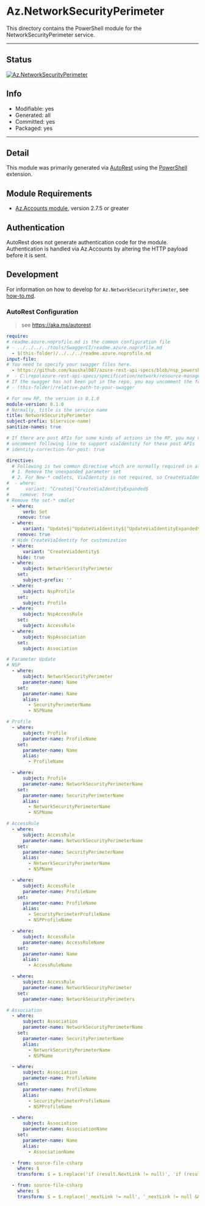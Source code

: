 <!-- region Generated -->
# Az.NetworkSecurityPerimeter
This directory contains the PowerShell module for the NetworkSecurityPerimeter service.

---
## Status
[![Az.NetworkSecurityPerimeter](https://img.shields.io/powershellgallery/v/Az.NetworkSecurityPerimeter.svg?style=flat-square&label=Az.NetworkSecurityPerimeter "Az.NetworkSecurityPerimeter")](https://www.powershellgallery.com/packages/Az.NetworkSecurityPerimeter/)

## Info
- Modifiable: yes
- Generated: all
- Committed: yes
- Packaged: yes

---
## Detail
This module was primarily generated via [AutoRest](https://github.com/Azure/autorest) using the [PowerShell](https://github.com/Azure/autorest.powershell) extension.

## Module Requirements
- [Az.Accounts module](https://www.powershellgallery.com/packages/Az.Accounts/), version 2.7.5 or greater

## Authentication
AutoRest does not generate authentication code for the module. Authentication is handled via Az.Accounts by altering the HTTP payload before it is sent.

## Development
For information on how to develop for `Az.NetworkSecurityPerimeter`, see [how-to.md](how-to.md).
<!-- endregion -->

### AutoRest Configuration
> see https://aka.ms/autorest

``` yaml
require:
# readme.azure.noprofile.md is the common configuration file
# - ../../../../tools/SwaggerCI/readme.azure.noprofile.md
  - $(this-folder)/../../../readme.azure.noprofile.md
input-file:
# You need to specify your swagger files here.
  - https://github.com/kaushal087/azure-rest-api-specs/blob/nsp_powershell/specification/network/resource-manager/Microsoft.Network/preview/2021-02-01-preview/networkSecurityPerimeter.json
#  - C:\repo\azure-rest-api-specs/specification/network/resource-manager/Microsoft.Network/preview/2021-02-01-preview/networkSecurityPerimeter.json
# If the swagger has not been put in the repo, you may uncomment the following line and refer to it locally
# - (this-folder)/relative-path-to-your-swagger 

# For new RP, the version is 0.1.0
module-version: 0.1.0
# Normally, title is the service name
title: NetworkSecurityPerimeter
subject-prefix: $(service-name)
sanitize-names: true

# If there are post APIs for some kinds of actions in the RP, you may need to 
# uncomment following line to support viaIdentity for these post APIs
# identity-correction-for-post: true

directive:
  # Following is two common directive which are normally required in all the RPs
  # 1. Remove the unexpanded parameter set
  # 2. For New-* cmdlets, ViaIdentity is not required, so CreateViaIdentityExpanded is removed as well
#  - where:
#      variant: ^Create$|^CreateViaIdentityExpanded$
#    remove: true
# Remove the set-* cmdlet
  - where:
      verb: Set
    remove: true
  - where:
      variant: ^Update$|^UpdateViaIdentity$|^UpdateViaIdentityExpanded$
    remove: true
  # Hide CreateViaIdentity for customization
  - where:
      variant: ^CreateViaIdentity$
    hide: true
  - where:
      subject: NetworkSecurityPerimeter
    set:
      subject-prefix: ''
  - where:
      subject: NspProfile
    set:
      subject: Profile
  - where:
      subject: NspAccessRule
    set:
      subject: AccessRule
  - where:
      subject: NspAssociation
    set:
      subject: Association

# Parameter Update
# NSP
  - where:
      subject: NetworkSecurityPerimeter
      parameter-name: Name
    set:
      parameter-name: Name
      alias: 
        - SecurityPerimeterName
        - NSPName

# Profile
  - where:
      subject: Profile
      parameter-name: ProfileName
    set:
      parameter-name: Name
      alias: 
        - ProfileName

  - where:
      subject: Profile
      parameter-name: NetworkSecurityPerimeterName
    set:
      parameter-name: SecurityPerimeterName
      alias: 
        - NetworkSecurityPerimeterName
        - NSPName

# AccessRule
  - where:
      subject: AccessRule
      parameter-name: NetworkSecurityPerimeterName
    set:
      parameter-name: SecurityPerimeterName
      alias: 
        - NetworkSecurityPerimeterName
        - NSPName

  - where:
      subject: AccessRule
      parameter-name: ProfileName
    set:
      parameter-name: ProfileName
      alias: 
        - SecurityPerimeterProfileName
        - NSPProfileName

  - where:
      subject: AccessRule
      parameter-name: AccessRuleName
    set:
      parameter-name: Name
      alias:
        - AccessRuleName

  - where:
      subject: AccessRule
      parameter-name: NetworkSecurityPerimeter
    set:
      parameter-name: NetworkSecurityPerimeters

# Association
  - where:
      subject: Association
      parameter-name: NetworkSecurityPerimeterName
    set:
      parameter-name: SecurityPerimeterName
      alias: 
        - NetworkSecurityPerimeterName
        - NSPName

  - where:
      subject: Association
      parameter-name: ProfileName
    set:
      parameter-name: ProfileName
      alias: 
        - SecurityPerimeterProfileName
        - NSPProfileName

  - where:
      subject: Association
      parameter-name: AssociationName
    set:
      parameter-name: Name
      alias:
        - AssociationName

  - from: source-file-csharp
    where: $
    transform: $ = $.replace('if (result.NextLink != null)', 'if (result.NextLink != null && result.NextLink != "")')

  - from: source-file-csharp
    where: $
    transform: $ = $.replace('_nextLink != null', '_nextLink != null && _nextLink != ""')

```
